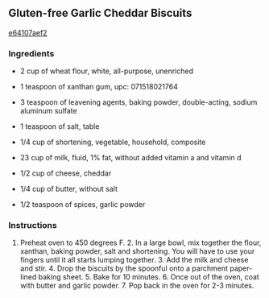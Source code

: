 ## Gluten-free Garlic Cheddar Biscuits

[e64107aef2](http://tastykitchen.com/recipes/special-dietary-needs/gluten-free/gluten-free-garlic-cheddar-biscuits/)

### Ingredients

 - 2 cup of wheat flour, white, all-purpose, unenriched

 - 1 teaspoon of xanthan gum, upc: 071518021764

 - 3 teaspoon of leavening agents, baking powder, double-acting, sodium aluminum sulfate

 - 1 teaspoon of salt, table

 - 1/4 cup of shortening, vegetable, household, composite

 - 23 cup of milk, fluid, 1% fat, without added vitamin a and vitamin d

 - 1/2 cup of cheese, cheddar

 - 1/4 cup of butter, without salt

 - 1/2 teaspoon of spices, garlic powder

### Instructions

1. Preheat oven to 450 degrees F. 2. In a large bowl, mix together the flour, xanthan, baking powder, salt and shortening. You will have to use your fingers until it all starts lumping together. 3. Add the milk and cheese and stir. 4. Drop the biscuits by the spoonful onto a parchment paper-lined baking sheet. 5. Bake for 10 minutes. 6. Once out of the oven, coat with butter and garlic powder. 7. Pop back in the oven for 2-3 minutes.